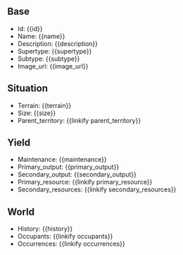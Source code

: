 ## Base
- <span class="text-field" data-tooltip="Text">Id</span>: {{id}}
- <span class="text-field" data-tooltip="Text">Name</span>: {{name}}
- <span class="text-field" data-tooltip="Text">Description</span>: {{description}}
- <span class="text-field" data-tooltip="Text">Supertype</span>: {{supertype}}
- <span class="text-field" data-tooltip="Text">Subtype</span>: {{subtype}}
- <span class="text-field" data-tooltip="Text">Image_url</span>: {{image_url}}

## Situation
- <span class="text-field" data-tooltip="Text">Terrain</span>: {{terrain}}
- <span class="number-field" data-tooltip="Number">Size</span>: {{size}}
- <span class="link-field" data-tooltip="Single Territory">Parent_territory</span>: {{linkify parent_territory}}

## Yield
- <span class="text-field" data-tooltip="Text">Maintenance</span>: {{maintenance}}
- <span class="number-field" data-tooltip="Number">Primary_output</span>: {{primary_output}}
- <span class="number-field" data-tooltip="Number">Secondary_output</span>: {{secondary_output}}
- <span class="link-field" data-tooltip="Single Construct">Primary_resource</span>: {{linkify primary_resource}}
- <span class="multi-link-field" data-tooltip="Multi Construct">Secondary_resources</span>: {{linkify secondary_resources}}

## World
- <span class="text-field" data-tooltip="Text">History</span>: {{history}}
- <span class="multi-link-field" data-tooltip="Multi Species">Occupants</span>: {{linkify occupants}}
- <span class="multi-link-field" data-tooltip="Multi Phenomenon">Occurrences</span>: {{linkify occurrences}}

